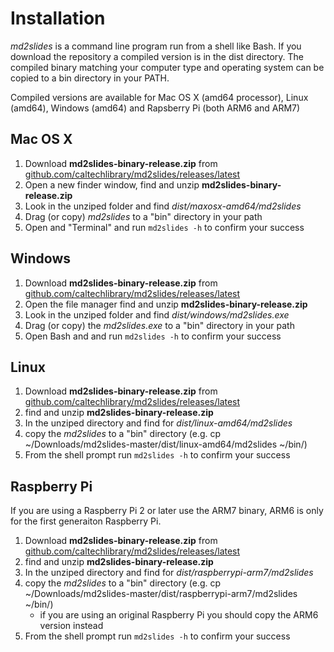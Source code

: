 
# Installation

*md2slides* is a command line program run from a shell like Bash. If you download the repository a compiled version is in the dist directory. The compiled binary matching your computer type and operating system can be copied to a bin directory in your PATH.

Compiled versions are available for Mac OS X (amd64 processor), Linux (amd64), Windows (amd64) and Rapsberry Pi (both ARM6 and ARM7)

## Mac OS X

1. Download **md2slides-binary-release.zip** from [github.com/caltechlibrary/md2slides/releases/latest](https://github.com/caltechlibrary/md2slides/releases/latest)
2. Open a new finder window, find and unzip **md2slides-binary-release.zip**
3. Look in the unziped folder and find *dist/maxosx-amd64/md2slides*
4. Drag (or copy) *md2slides* to a "bin" directory in your path
5. Open and "Terminal" and run `md2slides -h` to confirm your success

## Windows

1. Download **md2slides-binary-release.zip** from [github.com/caltechlibrary/md2slides/releases/latest](https://github.com/caltechlibrary/md2slides/releases/latest)
2. Open the file manager find and unzip **md2slides-binary-release.zip**
3. Look in the unziped folder and find *dist/windows/md2slides.exe*
4. Drag (or copy) the *md2slides.exe* to a "bin" directory in your path
5. Open Bash and and run `md2slides -h` to confirm your success

## Linux

1. Download **md2slides-binary-release.zip** from [github.com/caltechlibrary/md2slides/releases/latest](https://github.com/caltechlibrary/md2slides/releases/latest)
2. find and unzip **md2slides-binary-release.zip**
3. In the unziped directory and find for *dist/linux-amd64/md2slides*
4. copy the *md2slides* to a "bin" directory (e.g. cp ~/Downloads/md2slides-master/dist/linux-amd64/md2slides ~/bin/)
5. From the shell prompt run `md2slides -h` to confirm your success

## Raspberry Pi

If you are using a Raspberry Pi 2 or later use the ARM7 binary, ARM6 is only for the first generaiton Raspberry Pi.

1. Download **md2slides-binary-release.zip** from [github.com/caltechlibrary/md2slides/releases/latest](https://github.com/caltechlibrary/md2slides/releases/latest)
2. find and unzip **md2slides-binary-release.zip**
3. In the unziped directory and find for *dist/raspberrypi-arm7/md2slides*
4. copy the *md2slides* to a "bin" directory (e.g. cp ~/Downloads/md2slides-master/dist/raspberrypi-arm7/md2slides ~/bin/)
    + if you are using an original Raspberry Pi you should copy the ARM6 version instead
5. From the shell prompt run `md2slides -h` to confirm your success

